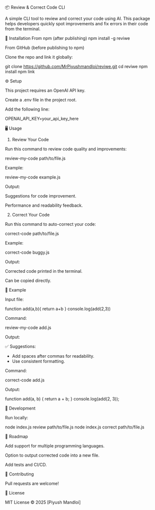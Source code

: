 📦 Review & Correct Code CLI

A simple CLI tool to review and correct your code using AI. This package helps developers quickly spot improvements and fix errors in their code from the terminal.

🚀 Installation
From npm (after publishing)
npm install -g reviwe

From GitHub (before publishing to npm)

Clone the repo and link it globally:

git clone https://github.com/MrPiyushmandloi/reviwe.git
cd reviwe
npm install
npm link

⚙️ Setup

This project requires an OpenAI API key.

Create a .env file in the project root.

Add the following line:

OPENAI_API_KEY=your_api_key_here

🖥️ Usage
1. Review Your Code

Run this command to review code quality and improvements:

review-my-code path/to/file.js


Example:

review-my-code example.js


Output:

Suggestions for code improvement.

Performance and readability feedback.

2. Correct Your Code

Run this command to auto-correct your code:

correct-code path/to/file.js


Example:

correct-code buggy.js


Output:

Corrected code printed in the terminal.

Can be copied directly.

📖 Example

Input file:

function add(a,b){
return a+b
}
console.log(add(2,3))


Command:

review-my-code add.js


Output:

✅ Suggestions:
- Add spaces after commas for readability.
- Use consistent formatting.


Command:

correct-code add.js


Output:

function add(a, b) {
  return a + b;
}
console.log(add(2, 3));

🔧 Development

Run locally:

node index.js review path/to/file.js
node index.js correct path/to/file.js

📌 Roadmap

 Add support for multiple programming languages.

 Option to output corrected code into a new file.

 Add tests and CI/CD.

🤝 Contributing

Pull requests are welcome!

📜 License

MIT License © 2025 [Piyush Mandloi]


